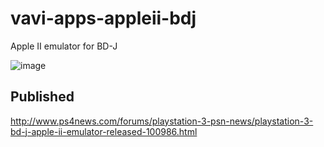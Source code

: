 # vavi-apps-appleii-bdj

Apple II emulator for BD-J

![image](https://lh3.googleusercontent.com/-WywmgHDOCqNQwQiQE6iuDo3SAXj68SWQewcUstspEKultxMa0VTgSKE6dQvxNTuYiEvBeLHW2zkEUNM-g=w782-h440-rw)

## Published

http://www.ps4news.com/forums/playstation-3-psn-news/playstation-3-bd-j-apple-ii-emulator-released-100986.html
